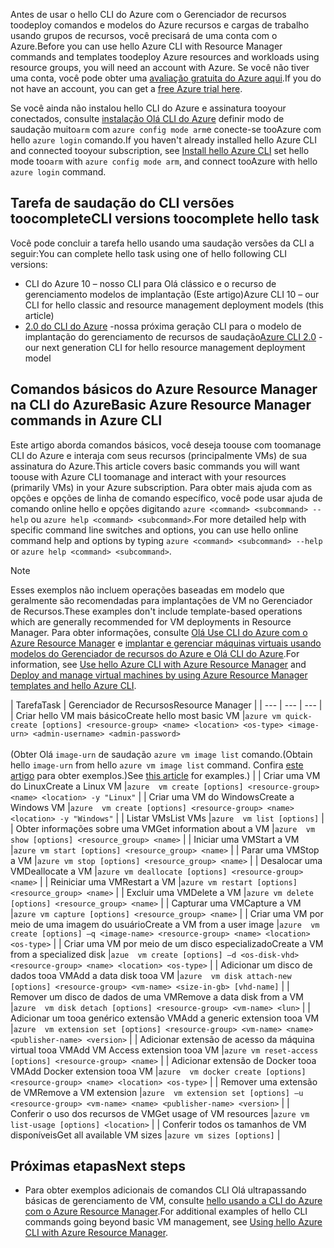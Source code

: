 <span data-ttu-id="70349-101">Antes de usar o hello CLI do Azure com o Gerenciador de recursos toodeploy comandos e modelos do Azure recursos e cargas de trabalho usando grupos de recursos, você precisará de uma conta com o Azure.</span><span class="sxs-lookup"><span data-stu-id="70349-101">Before you can use hello Azure CLI with Resource Manager commands and templates toodeploy Azure resources and workloads using resource groups, you will need an account with Azure.</span></span> <span data-ttu-id="70349-102">Se você não tiver uma conta, você pode obter uma [avaliação gratuita do Azure aqui](https://azure.microsoft.com/pricing/free-trial/).</span><span class="sxs-lookup"><span data-stu-id="70349-102">If you do not have an account, you can get a [free Azure trial here](https://azure.microsoft.com/pricing/free-trial/).</span></span>

<span data-ttu-id="70349-103">Se você ainda não instalou hello CLI do Azure e assinatura tooyour conectados, consulte [instalação Olá CLI do Azure](../articles/cli-install-nodejs.md) definir modo de saudação muito`arm` com `azure config mode arm`e conecte-se tooAzure com hello `azure login` comando.</span><span class="sxs-lookup"><span data-stu-id="70349-103">If you haven't already installed hello Azure CLI and connected tooyour subscription, see [Install hello Azure CLI](../articles/cli-install-nodejs.md) set hello mode too`arm` with `azure config mode arm`, and connect tooAzure with hello `azure login` command.</span></span>

## <a name="cli-versions-toocomplete-hello-task"></a><span data-ttu-id="70349-104">Tarefa de saudação do CLI versões toocomplete</span><span class="sxs-lookup"><span data-stu-id="70349-104">CLI versions toocomplete hello task</span></span>
<span data-ttu-id="70349-105">Você pode concluir a tarefa hello usando uma saudação versões da CLI a seguir:</span><span class="sxs-lookup"><span data-stu-id="70349-105">You can complete hello task using one of hello following CLI versions:</span></span>

- <span data-ttu-id="70349-106">CLI do Azure 10 – nosso CLI para Olá clássico e o recurso de gerenciamento modelos de implantação (Este artigo)</span><span class="sxs-lookup"><span data-stu-id="70349-106">Azure CLI 10 – our CLI for hello classic and resource management deployment models (this article)</span></span>
- <span data-ttu-id="70349-107">[2.0 do CLI do Azure](../articles/virtual-machines/linux/cli-manage.md) -nossa próxima geração CLI para o modelo de implantação do gerenciamento de recursos de saudação</span><span class="sxs-lookup"><span data-stu-id="70349-107">[Azure CLI 2.0](../articles/virtual-machines/linux/cli-manage.md) - our next generation CLI for hello resource management deployment model</span></span>

## <a name="basic-azure-resource-manager-commands-in-azure-cli"></a><span data-ttu-id="70349-108">Comandos básicos do Azure Resource Manager na CLI do Azure</span><span class="sxs-lookup"><span data-stu-id="70349-108">Basic Azure Resource Manager commands in Azure CLI</span></span>
<span data-ttu-id="70349-109">Este artigo aborda comandos básicos, você deseja toouse com toomanage CLI do Azure e interaja com seus recursos (principalmente VMs) de sua assinatura do Azure.</span><span class="sxs-lookup"><span data-stu-id="70349-109">This article covers basic commands you will want toouse with Azure CLI toomanage and interact with your resources (primarily VMs) in your Azure subscription.</span></span>  <span data-ttu-id="70349-110">Para obter mais ajuda com as opções e opções de linha de comando específico, você pode usar ajuda de comando online hello e opções digitando `azure <command> <subcommand> --help` ou `azure help <command> <subcommand>`.</span><span class="sxs-lookup"><span data-stu-id="70349-110">For more detailed help with specific command line switches and options, you can use hello online command help and options by typing `azure <command> <subcommand> --help` or `azure help <command> <subcommand>`.</span></span>

> [!NOTE]
> <span data-ttu-id="70349-111">Esses exemplos não incluem operações baseadas em modelo que geralmente são recomendadas para implantações de VM no Gerenciador de Recursos.</span><span class="sxs-lookup"><span data-stu-id="70349-111">These examples don't include template-based operations which are generally recommended for VM deployments in Resource Manager.</span></span> <span data-ttu-id="70349-112">Para obter informações, consulte [Olá Use CLI do Azure com o Azure Resource Manager](../articles/xplat-cli-azure-resource-manager.md) e [implantar e gerenciar máquinas virtuais usando modelos do Gerenciador de recursos do Azure e Olá CLI do Azure](../articles/virtual-machines/linux/create-ssh-secured-vm-from-template.md?toc=%2fazure%2fvirtual-machines%2flinux%2ftoc.json).</span><span class="sxs-lookup"><span data-stu-id="70349-112">For information, see [Use hello Azure CLI with Azure Resource Manager](../articles/xplat-cli-azure-resource-manager.md) and [Deploy and manage virtual machines by using Azure Resource Manager templates and hello Azure CLI](../articles/virtual-machines/linux/create-ssh-secured-vm-from-template.md?toc=%2fazure%2fvirtual-machines%2flinux%2ftoc.json).</span></span>
> 
> 

| <span data-ttu-id="70349-113">Tarefa</span><span class="sxs-lookup"><span data-stu-id="70349-113">Task</span></span> | <span data-ttu-id="70349-114">Gerenciador de Recursos</span><span class="sxs-lookup"><span data-stu-id="70349-114">Resource Manager</span></span> |
| --- | --- | --- |
| <span data-ttu-id="70349-115">Criar hello VM mais básico</span><span class="sxs-lookup"><span data-stu-id="70349-115">Create hello most basic VM</span></span> |`azure vm quick-create [options] <resource-group> <name> <location> <os-type> <image-urn> <admin-username> <admin-password>`<br/><br/><span data-ttu-id="70349-116">(Obter Olá `image-urn` de saudação `azure vm image list` comando.</span><span class="sxs-lookup"><span data-stu-id="70349-116">(Obtain hello `image-urn` from hello `azure vm image list` command.</span></span> <span data-ttu-id="70349-117">Confira [este artigo](../articles/virtual-machines/linux/cli-ps-findimage.md?toc=%2fazure%2fvirtual-machines%2flinux%2ftoc.json) para obter exemplos.)</span><span class="sxs-lookup"><span data-stu-id="70349-117">See [this article](../articles/virtual-machines/linux/cli-ps-findimage.md?toc=%2fazure%2fvirtual-machines%2flinux%2ftoc.json) for examples.)</span></span> |
| <span data-ttu-id="70349-118">Criar uma VM do Linux</span><span class="sxs-lookup"><span data-stu-id="70349-118">Create a Linux VM</span></span> |`azure  vm create [options] <resource-group> <name> <location> -y "Linux"` |
| <span data-ttu-id="70349-119">Criar uma VM do Windows</span><span class="sxs-lookup"><span data-stu-id="70349-119">Create a Windows VM</span></span> |`azure  vm create [options] <resource-group> <name> <location> -y "Windows"` |
| <span data-ttu-id="70349-120">Listar VMs</span><span class="sxs-lookup"><span data-stu-id="70349-120">List VMs</span></span> |`azure  vm list [options]` |
| <span data-ttu-id="70349-121">Obter informações sobre uma VM</span><span class="sxs-lookup"><span data-stu-id="70349-121">Get information about a VM</span></span> |`azure  vm show [options] <resource_group> <name>` |
| <span data-ttu-id="70349-122">Iniciar uma VM</span><span class="sxs-lookup"><span data-stu-id="70349-122">Start a VM</span></span> |`azure vm start [options] <resource_group> <name>` |
| <span data-ttu-id="70349-123">Parar uma VM</span><span class="sxs-lookup"><span data-stu-id="70349-123">Stop a VM</span></span> |`azure vm stop [options] <resource_group> <name>` |
| <span data-ttu-id="70349-124">Desalocar uma VM</span><span class="sxs-lookup"><span data-stu-id="70349-124">Deallocate a VM</span></span> |`azure vm deallocate [options] <resource-group> <name>` |
| <span data-ttu-id="70349-125">Reiniciar uma VM</span><span class="sxs-lookup"><span data-stu-id="70349-125">Restart a VM</span></span> |`azure vm restart [options] <resource_group> <name>` |
| <span data-ttu-id="70349-126">Excluir uma VM</span><span class="sxs-lookup"><span data-stu-id="70349-126">Delete a VM</span></span> |`azure vm delete [options] <resource_group> <name>` |
| <span data-ttu-id="70349-127">Capturar uma VM</span><span class="sxs-lookup"><span data-stu-id="70349-127">Capture a VM</span></span> |`azure vm capture [options] <resource_group> <name>` |
| <span data-ttu-id="70349-128">Criar uma VM por meio de uma imagem do usuário</span><span class="sxs-lookup"><span data-stu-id="70349-128">Create a VM from a user image</span></span> |`azure  vm create [options] –q <image-name> <resource-group> <name> <location> <os-type>` |
| <span data-ttu-id="70349-129">Criar uma VM por meio de um disco especializado</span><span class="sxs-lookup"><span data-stu-id="70349-129">Create a VM from a specialized disk</span></span> |`azue  vm create [options] –d <os-disk-vhd> <resource-group> <name> <location> <os-type>` |
| <span data-ttu-id="70349-130">Adicionar um disco de dados tooa VM</span><span class="sxs-lookup"><span data-stu-id="70349-130">Add a data disk tooa VM</span></span> |`azure  vm disk attach-new [options] <resource-group> <vm-name> <size-in-gb> [vhd-name]` |
| <span data-ttu-id="70349-131">Remover um disco de dados de uma VM</span><span class="sxs-lookup"><span data-stu-id="70349-131">Remove a data disk from a VM</span></span> |`azure  vm disk detach [options] <resource-group> <vm-name> <lun>` |
| <span data-ttu-id="70349-132">Adicionar um tooa genérico extensão VM</span><span class="sxs-lookup"><span data-stu-id="70349-132">Add a generic extension tooa VM</span></span> |`azure  vm extension set [options] <resource-group> <vm-name> <name> <publisher-name> <version>` |
| <span data-ttu-id="70349-133">Adicionar extensão de acesso da máquina virtual tooa VM</span><span class="sxs-lookup"><span data-stu-id="70349-133">Add VM Access extension tooa VM</span></span> |`azure vm reset-access [options] <resource-group> <name>` |
| <span data-ttu-id="70349-134">Adicionar extensão de Docker tooa VM</span><span class="sxs-lookup"><span data-stu-id="70349-134">Add Docker extension tooa VM</span></span> |`azure  vm docker create [options] <resource-group> <name> <location> <os-type>` |
| <span data-ttu-id="70349-135">Remover uma extensão de VM</span><span class="sxs-lookup"><span data-stu-id="70349-135">Remove a VM extension</span></span> |`azure  vm extension set [options] –u <resource-group> <vm-name> <name> <publisher-name> <version>` |
| <span data-ttu-id="70349-136">Conferir o uso dos recursos de VM</span><span class="sxs-lookup"><span data-stu-id="70349-136">Get usage of VM resources</span></span> |`azure vm list-usage [options] <location>` |
| <span data-ttu-id="70349-137">Conferir todos os tamanhos de VM disponíveis</span><span class="sxs-lookup"><span data-stu-id="70349-137">Get all available VM sizes</span></span> |`azure vm sizes [options]` |

## <a name="next-steps"></a><span data-ttu-id="70349-138">Próximas etapas</span><span class="sxs-lookup"><span data-stu-id="70349-138">Next steps</span></span>
* <span data-ttu-id="70349-139">Para obter exemplos adicionais de comandos CLI Olá ultrapassando básicas de gerenciamento de VM, consulte [hello usando a CLI do Azure com o Azure Resource Manager](../articles/virtual-machines/azure-cli-arm-commands.md).</span><span class="sxs-lookup"><span data-stu-id="70349-139">For additional examples of hello CLI commands going beyond basic VM management, see [Using hello Azure CLI with Azure Resource Manager](../articles/virtual-machines/azure-cli-arm-commands.md).</span></span>
